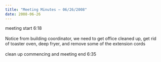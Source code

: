 ```yaml
---
title: "Meeting Minutes – 06/26/2008"
date: 2008-06-26
---
```

meeting start 6:18<br />
<br />
Notice from building coordinator, we need to get office cleaned up, get rid of toaster oven, deep fryer, and remove some of the extension cords<br />
<br />
clean up commencing and meeting end 6:35